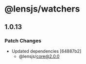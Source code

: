 # @lensjs/watchers

## 1.0.13

### Patch Changes

- Updated dependencies [64887b2]
  - @lensjs/core@2.0.0
